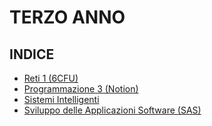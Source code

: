 # TERZO ANNO

## INDICE
- [Reti 1 (6CFU)](https://github.com/Ela17/Terzo_Anno/tree/main/RETI)
- [Programmazione 3 (Notion)](https://noiseless-fang-540.notion.site/Programmazione-III-efde69a5a7f54037abb15d65a2c5f8af?pvs=4)
- [Sistemi Intelligenti](https://github.com/Ela17/Terzo_Anno/tree/main/SIS_INT)
- [Sviluppo delle Applicazioni Software (SAS)](https://github.com/Ela17/Terzo_Anno/tree/main/SAS)
